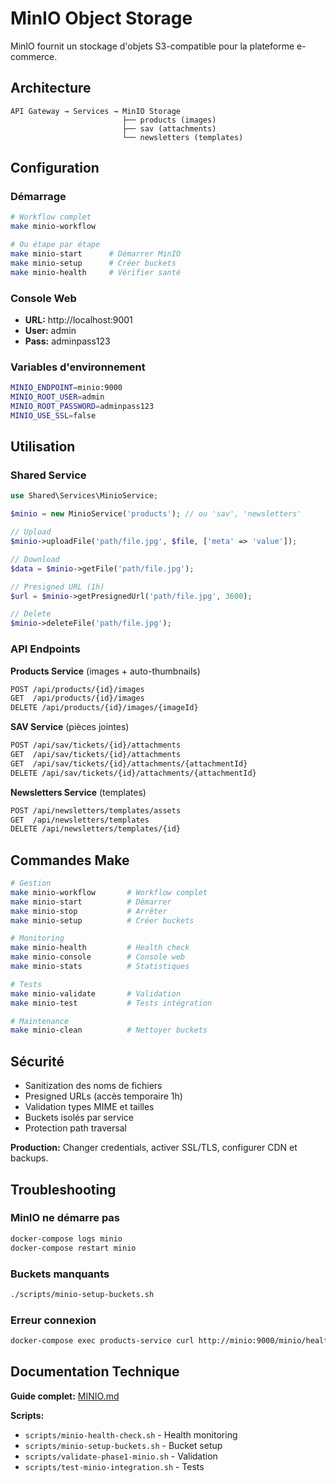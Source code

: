 # MinIO Object Storage

MinIO fournit un stockage d'objets S3-compatible pour la plateforme e-commerce.

## Architecture

```
API Gateway → Services → MinIO Storage
                         ├── products (images)
                         ├── sav (attachments)
                         └── newsletters (templates)
```

## Configuration

### Démarrage

```bash
# Workflow complet
make minio-workflow

# Ou étape par étape
make minio-start      # Démarrer MinIO
make minio-setup      # Créer buckets
make minio-health     # Vérifier santé
```

### Console Web

- **URL:** http://localhost:9001
- **User:** admin
- **Pass:** adminpass123

### Variables d'environnement

```bash
MINIO_ENDPOINT=minio:9000
MINIO_ROOT_USER=admin
MINIO_ROOT_PASSWORD=adminpass123
MINIO_USE_SSL=false
```

## Utilisation

### Shared Service

```php
use Shared\Services\MinioService;

$minio = new MinioService('products'); // ou 'sav', 'newsletters'

// Upload
$minio->uploadFile('path/file.jpg', $file, ['meta' => 'value']);

// Download
$data = $minio->getFile('path/file.jpg');

// Presigned URL (1h)
$url = $minio->getPresignedUrl('path/file.jpg', 3600);

// Delete
$minio->deleteFile('path/file.jpg');
```

### API Endpoints

**Products Service** (images + auto-thumbnails)
```bash
POST /api/products/{id}/images
GET  /api/products/{id}/images
DELETE /api/products/{id}/images/{imageId}
```

**SAV Service** (pièces jointes)
```bash
POST /api/sav/tickets/{id}/attachments
GET  /api/sav/tickets/{id}/attachments
GET  /api/sav/tickets/{id}/attachments/{attachmentId}
DELETE /api/sav/tickets/{id}/attachments/{attachmentId}
```

**Newsletters Service** (templates)
```bash
POST /api/newsletters/templates/assets
GET  /api/newsletters/templates
DELETE /api/newsletters/templates/{id}
```

## Commandes Make

```bash
# Gestion
make minio-workflow       # Workflow complet
make minio-start          # Démarrer
make minio-stop           # Arrêter
make minio-setup          # Créer buckets

# Monitoring
make minio-health         # Health check
make minio-console        # Console web
make minio-stats          # Statistiques

# Tests
make minio-validate       # Validation
make minio-test           # Tests intégration

# Maintenance
make minio-clean          # Nettoyer buckets
```

## Sécurité

- Sanitization des noms de fichiers
- Presigned URLs (accès temporaire 1h)
- Validation types MIME et tailles
- Buckets isolés par service
- Protection path traversal

**Production:** Changer credentials, activer SSL/TLS, configurer CDN et backups.

## Troubleshooting

### MinIO ne démarre pas
```bash
docker-compose logs minio
docker-compose restart minio
```

### Buckets manquants
```bash
./scripts/minio-setup-buckets.sh
```

### Erreur connexion
```bash
docker-compose exec products-service curl http://minio:9000/minio/health/live
```

## Documentation Technique

**Guide complet:** [MINIO.md](MINIO.md)

**Scripts:**
- `scripts/minio-health-check.sh` - Health monitoring
- `scripts/minio-setup-buckets.sh` - Bucket setup
- `scripts/validate-phase1-minio.sh` - Validation
- `scripts/test-minio-integration.sh` - Tests
